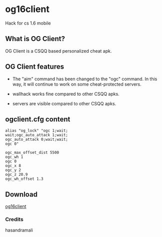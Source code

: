 # og16client
Hack for cs 1.6 mobile

## What is OG Client?
OG Client is a CSQQ based personalized cheat apk.

## OG Client features
- The "aim" command has been changed to the "ogc" command.  In this way, it will continue to work on some cheat-protected servers.

- wallhack works fine compared to other CSQQ apks.

- servers are visible compared to other CSQQ apks.

## ogclient.cfg content
```
alias "og_lock" "ogc 1;wait;
wait;ogc_auto_attack 1;wait;
ogc_auto_attack 0;wait;wait;
ogc 0"

ogc_max_offset_dist 5500
ogc_wh 1
ogc 0
ogc_x 8
ogc_y 2
ogc_z 20.9
ogc_wh_offset 1.3
```

## Download
[og16client](https://github.com/ByOreo-skrt/og16client/releases)

### Credits
hasandramali

